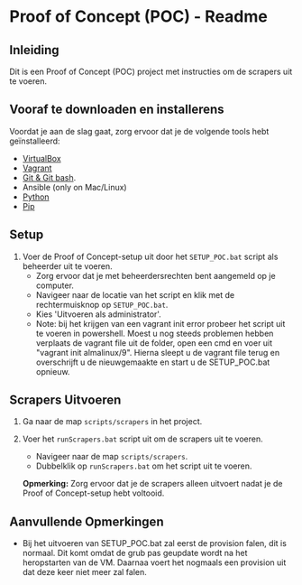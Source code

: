 # Proof of Concept (POC) - Readme

## Inleiding

Dit is een Proof of Concept (POC) project met instructies om de scrapers uit te voeren.

## Vooraf te downloaden en installerens

Voordat je aan de slag gaat, zorg ervoor dat je de volgende tools hebt geïnstalleerd:

- [VirtualBox](https://virtualbox.org/)
- [Vagrant](https://vagrantup.com/)
- [Git & Git bash](https://git-scm.com/).
- Ansible (only on Mac/Linux)
- [Python](https://www.python.org/)
- [Pip](https://pypi.org/project/pip/)

## Setup

1. Voer de Proof of Concept-setup uit door het `SETUP_POC.bat` script als beheerder uit te voeren.
   - Zorg ervoor dat je met beheerdersrechten bent aangemeld op je computer.
   - Navigeer naar de locatie van het script en klik met de rechtermuisknop op `SETUP_POC.bat`.
   - Kies 'Uitvoeren als administrator'.
   - Note: bij het krijgen van een vagrant init error probeer het script uit te voeren in powershell. Moest u nog steeds problemen hebben verplaats de
     vagrant file uit de folder, open een cmd en voer uit "vagrant init almalinux/9". Hierna sleept u de vagrant file terug en overschrijft u de nieuwgemaakte en start u de SETUP_POC.bat opnieuw.

## Scrapers Uitvoeren

1. Ga naar de map `scripts/scrapers` in het project.

2. Voer het `runScrapers.bat` script uit om de scrapers uit te voeren.

   - Navigeer naar de map `scripts/scrapers`.
   - Dubbelklik op `runScrapers.bat` om het script uit te voeren.

   **Opmerking:** Zorg ervoor dat je de scrapers alleen uitvoert nadat je de Proof of Concept-setup hebt voltooid.

## Aanvullende Opmerkingen

- Bij het uitvoeren van SETUP_POC.bat zal eerst de provision falen, dit is normaal. Dit komt omdat de grub pas geupdate wordt na het heropstarten van de VM.
  Daarnaa voert het nogmaals een provision uit dat deze keer niet meer zal falen.
